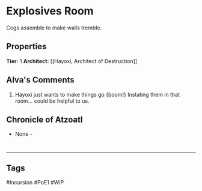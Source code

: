 # Explosives Room
Cogs assemble to make walls tremble.

## Properties
**Tier:** 1
**Architect:** [[Hayoxi, Architect of Destruction]]

## Alva's Comments
1. Hayoxi just wants to make things go {boom!} Instating them in that room... could be helpful to us.

## Chronicle of Atzoatl
- None -

#
---
## Tags
#Incursion
#PoE1
#WiP
